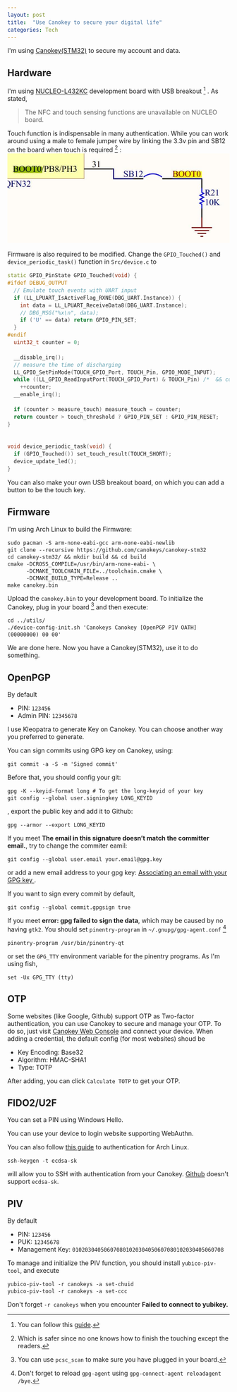 ```yaml
---
layout: post
title:  "Use Canokey to secure your digital life"
categories: Tech
---
```


I'm using [Canokey(STM32)](https://github.com/canokeys/canokey-stm32) to secure my account and data.

## Hardware

I'm using [NUCLEO-L432KC](https://os.mbed.com/platforms/ST-Nucleo-L432KC/) development board with USB breakout [^1] .
As stated,
> The NFC and touch sensing functions are unavailable on NUCLEO board.

Touch function is indispensable in many authentication. While you can work around using a male to female jumper wire by linking the 3.3v pin and SB12 on the board when touch is required [^2] :
![](/assets/img/canokey_sb12.jpg)

Firmware is also required to be modified. Change the `GPIO_Touched()` and `device_periodic_task()` function in `Src/device.c` to 

```C++
static GPIO_PinState GPIO_Touched(void) {
#ifdef DEBUG_OUTPUT
  // Emulate touch events with UART input
  if (LL_LPUART_IsActiveFlag_RXNE(DBG_UART.Instance)) {
    int data = LL_LPUART_ReceiveData8(DBG_UART.Instance);
    // DBG_MSG("%x\n", data);
    if ('U' == data) return GPIO_PIN_SET;
  }
#endif
  uint32_t counter = 0;

  __disable_irq();
  // measure the time of discharging
  LL_GPIO_SetPinMode(TOUCH_GPIO_Port, TOUCH_Pin, GPIO_MODE_INPUT);
  while ((LL_GPIO_ReadInputPort(TOUCH_GPIO_Port) & TOUCH_Pin) /*  && counter <= touch_threshold */)
    ++counter;
  __enable_irq();

  if (counter > measure_touch) measure_touch = counter;
  return counter > touch_threshold ? GPIO_PIN_SET : GPIO_PIN_RESET;
}


void device_periodic_task(void) {
  if (GPIO_Touched()) set_touch_result(TOUCH_SHORT); 
  device_update_led();
}

```

You can also make your own USB breakout board, on which you can add a button to be the touch key.  

## Firmware 
I'm using Arch Linux to build the Firmware:
```
sudo pacman -S arm-none-eabi-gcc arm-none-eabi-newlib
git clone --recursive https://github.com/canokeys/canokey-stm32
cd canokey-stm32/ && mkdir build && cd build
cmake -DCROSS_COMPILE=/usr/bin/arm-none-eabi- \
      -DCMAKE_TOOLCHAIN_FILE=../toolchain.cmake \
      -DCMAKE_BUILD_TYPE=Release ..
make canokey.bin
```
Upload the `canokey.bin` to your development board. To initialize the Canokey, plug in your board [^3] and then execute:
```
cd ../utils/
./device-config-init.sh 'Canokeys Canokey [OpenPGP PIV OATH] (00000000) 00 00'
```
We are done here. Now you have a Canokey(STM32), use it to do something.


## OpenPGP
By default
- PIN: `123456`
- Admin PIN: `12345678`

I use Kleopatra to generate Key on Canokey. You can choose another way you preferred to generate.

You can sign commits using GPG key on Canokey, using:
```
git commit -a -S -m 'Signed commit'
```
Before that, you should config your git:
```
gpg -K --keyid-format long # To get the long-keyid of your key
git config --global user.signingkey LONG_KEYID
```
, export the public key and add it to Github:
```
gpg --armor --export LONG_KEYID
```

If you meet **The email in this signature doesn’t match the committer email.**, try to change the commiter eamil:
```
git config --global user.email your.email@gpg.key
```
or add a new email address to your gpg key: [Associating an email with your GPG key
](https://docs.github.com/en/github/authenticating-to-github/associating-an-email-with-your-gpg-key).

If you want to sign every commit by default,
```
git config --global commit.gpgsign true
```

If you meet **error: gpg failed to sign the data**, which may be caused by no having `gtk2`. You should set `pinentry-program` in `~/.gnupg/gpg-agent.conf` [^4]
```
pinentry-program /usr/bin/pinentry-qt
```
or set the `GPG_TTY` environment variable for the pinentry programs. As I'm using fish,
```
set -Ux GPG_TTY (tty)
```

## OTP
Some websites (like Google, Github) support OTP as Two-factor authentication, you can use Canokey to secure and manage your OTP. 
To do so, just visit [Canokey Web Console](https://console.canokeys.org/oath) and connect your device. 
When adding a credential, the default config (for most websites) shoud be 
 - Key Encoding: Base32
 - Algorithm: HMAC-SHA1
 - Type: TOTP

After adding, you can click `Calculate TOTP` to get your OTP.


## FIDO2/U2F

You can set a PIN using Windows Hello. 

You can use your device to login website supporting WebAuthn.

You can also follow [this guide](https://wiki.archlinux.org/index.php/Universal_2nd_Factor) to authentication for Arch Linux.
```
ssh-keygen -t ecdsa-sk
```
will allow you to SSH with authentication from your Canokey. [Github](https://github.community/t/when-can-i-use-ssh-public-key-type-like-ed25519-sk-and-ecdsa-sk/3144) doesn't support `ecdsa-sk`.


## PIV 

By default
- PIN: `123456`
- PUK: `12345678`
- Management Key: `010203040506070801020304050607080102030405060708`

To manage and initialize the PIV function, you should install `yubico-piv-tool`, and execute
```
yubico-piv-tool -r canokeys -a set-chuid
yubico-piv-tool -r canokeys -a set-ccc
```
Don't forget `-r canokeys` when you encounter **Failed to connect to yubikey.** 


[^1]: You can follow this [guide](https://shawnhymel.com/1795/getting-started-with-stm32-nucleo-usb-virtual-com-port/).

[^2]: Which is safer since no one knows how to finish the touching except the readers.

[^3]: You can use `pcsc_scan` to make sure you have plugged in your board.

[^4]: Don't forget to reload `gpg-agent` using `gpg-connect-agent reloadagent /bye`.
